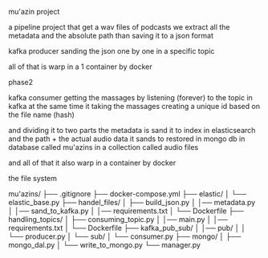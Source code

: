 
mu'azin  project


a pipeline project that 
get a wav files of podcasts
we extract all the metadata and the absolute path
than saving it to a json format 

kafka producer sanding the json one by one 
in a specific topic

all of that is warp in a 1 container by docker


phase2 
 
kafka consumer getting the massages by listening (forever)
to the topic in kafka 
at the same time it taking the massages 
creating a unique id based on the file name (hash)

and dividing it to two parts 
the metadata is sand it to index in elasticsearch 
and the path + the actual audio data it sands to
restored in mongo db in database called mu'azins
in a collection called audio files

and all of that it also warp in a container by docker


the file system 

mu'azins/ 
├── .gitignore 
├── docker-compose.yml 
├── elastic/ 
│ └── elastic_base.py 
├── handel_files/ 
│ ├── build_json.py 
│ │── metadata.py 
│ │── sand_to_kafka.py 
│ │── requirements.txt 
│ └── Dockerfile 
├── handling_topics/ 
│ ├── consuming_topic.py 
│ │── main.py 
│ │── requirements.txt
│ └── Dockerfile
├── kafka_pub_sub/ 
│ │── pub/ 
│ │  └── producer.py
│ └── sub/
│    └── consumer.py 
├── mongo/ 
│ ├── mongo_dal.py
│ └── write_to_mongo.py
└── manager.py

